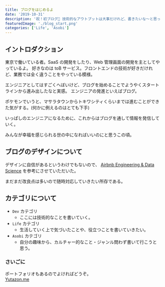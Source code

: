 ```yaml
---
title: ブログをはじめるよ
date: '2019-10-31'
description: '祝！初ブログ🎉 技術的なアウトプットは大事だけれど、書きたいな〜と思ったらなんでも書いていく。'
featuredImage: './blog_start.png'
categories: ['Life', 'Asobi']
---
```


## イントロダクション

東京で働いている者。SaaS の開発をしたり、Web 管理画面の開発を主としてやっているよ。
好きなのは toB サービス。フロントエンドの技術が好きだけれど、業務では全く違うことをやっている模様。

エンジニアとしてはすごくへぼいけど、ブログを始めることでようやくスタートラインから進み出したなと実感。 エンジニアの発進といえばブログ。

ポケモンでいうと、マサラタウンからトキワシティくらいまでは進むことができた気がする。(何かに例えるのはとても下手)

いっぱしのエンジニアになるために、これからはブログを通して情報を発信していく。

みんなが幸福を感じられる世の中になればいいのにと思うこの頃。

## ブログのデザインについて

デザインに自信があるというわけでもないので、 [Airbnb Engineering & Data Science](https://medium.com/airbnb-engineering) を参考にさせていただいた。

まだまだ改良点は多いので随時対応していきたい所存である。

## カテゴリについて

- `Dev` カテゴリ
  - ここには技術的なことを書いていく。
- `Life` カテゴリ
  - 生活していく上で気づいたことや、役立つことを書いていきたい。
- `Asobi` カテゴリ
  - 自分の趣味から、カルチャー的なこと・ジャンル問わず書いて行こうと思う。

### さいごに

ポートフォリオもあるのでよければどうぞ。  
[Yutazon.me](https://yutazon.me/)
